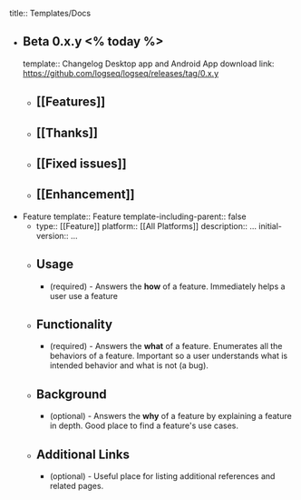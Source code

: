 title:: Templates/Docs

- ## Beta 0.x.y <% today %>
  template:: Changelog
  Desktop app and Android App download link: <https://github.com/logseq/logseq/releases/tag/0.x.y>
	- [[Features]]
		-
	- [[Thanks]]
		-
	- [[Fixed issues]]
		-
	- [[Enhancement]]
		-
- Feature
  template:: Feature
  template-including-parent:: false
	- type:: [[Feature]]
	  platform:: [[All Platforms]] 
	  description:: …
	  initial-version:: …
	- ## Usage
		- (required) - Answers the **how** of a feature. Immediately helps a user use a feature
	- ## Functionality
		- (required) - Answers the **what** of a feature. Enumerates all the behaviors of a feature. Important so a user understands what is intended behavior and what is not (a bug).
	- ## Background
		- (optional) - Answers the **why** of a feature by explaining a feature in depth. Good place to find a feature's use cases.
	- ## Additional Links
		- (optional) - Useful place for listing additional references and related pages.